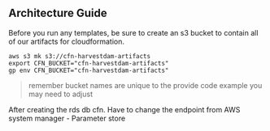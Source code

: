 ## Architecture Guide

Before you run any templates, be sure to create an s3 bucket to contain
all of our artifacts for cloudformation.

```
aws s3 mk s3://cfn-harvestdam-artifacts
export CFN_BUCKET="cfn-harvestdam-artifacts"
gp env CFN_BUCKET="cfn-harvestdam-artifacts"
```

> remember bucket names are unique to the provide code example you may need to adjust

After creating the rds db cfn. Have to change the endpoint from AWS system manager - Parameter store